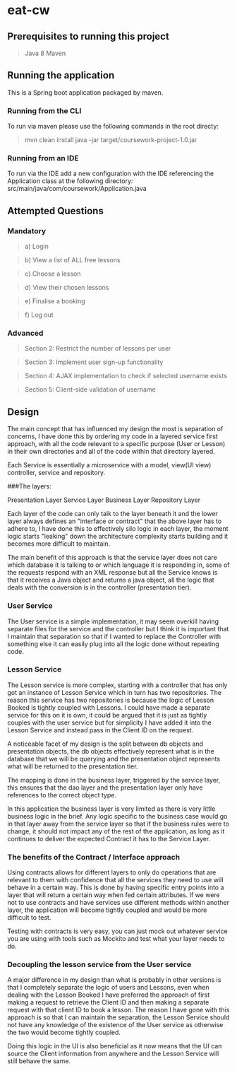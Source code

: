 # eat-cw

## Prerequisites to running this project
> Java 8
> Maven 

## Running the application

This is a Spring boot application packaged by maven.


### Running from the CLI

To run via maven please use the following commands in the root directy:

> mvn clean install 
> java -jar target/coursework-project-1.0.jar

### Running from an IDE

To run via the IDE add a new configuration with the IDE referencing the Application class 
at the following directory: src/main/java/com/coursework/Application.java

## Attempted Questions

### Mandatory 

> a) Login

> b) View a list of ALL free lessons

> c) Choose a lesson

> d) View their chosen lessons

> e) Finalise a booking

> f) Log out

### Advanced 

> Section 2: Restrict the number of lessons per user

> Section 3: Implement user sign-up functionality

> Section 4: AJAX implementation to check if selected username exists

> Section 5: Client-side validation of username
 
## Design

The main concept that has influenced my design the most is separation of concerns, I have done this by ordering my code in a layered service first approach, 
with all the code relevant to a specific purpose (User or Lesson) in their own directories and all of the code within that directory layered. 

Each Service is essentially a microservice with a model, view(UI view) controller, service and repository.


###The layers:

Presentation Layer
Service Layer
Business Layer
Repository Layer

Each layer of the code can only talk to the layer beneath it and the lower layer always defines an "interface or contract"
that the above layer has to adhere to, I have done this to effectively silo logic in each layer, the moment logic starts "leaking" down the 
architecture complexity starts building and it becomes more difficult to maintain.

The main benefit of this approach is that the service layer does not care which database it is talking to or which language it
is responding in, some of the requests respond with an XML response but all the Service knows is that it receives a Java 
object and returns a java object, all the logic that deals with the conversion is in the controller (presentation tier).


### User Service

The User service is a simple implementation, it may seem overkill having separate files for the service and the controller 
but I think it is important that I maintain that separation so that 
if I wanted to replace the Controller with something else it can easily plug into all the logic done without repeating code.


### Lesson Service

The Lesson service is more complex, starting with a controller that has only got an instance of Lesson Service which in turn has two repositories.
The reason this service has two repositories is because the logic of Lesson Booked is tightly coupled with Lessons.
I could have made a separate service for this on it is own, it could be argued that it is just as tightly couples with the user service but for simplicity
I have added it into the Lesson Service and instead pass in the Client ID on the request.

A noticeable facet of my design is the split between db objects and presentation objects, the db objects effectively represent what is in the 
database that we will be querying and the presentation object represents what will be returned to the presentation tier. 

The mapping is done in the business layer, triggered by the service layer, this ensures that the dao layer and the presentation layer
only have references to the correct object type.
 
In this application the business layer is very limited as there is very little business logic 
in the brief. Any logic specific to the business case would go in that layer away from the service layer so that if 
the business rules were to change, it should not impact any of the rest of the application, as long as it continues to 
deliver the expected Contract it has to the Service Layer.

### The benefits of the Contract / Interface approach

Using contracts allows for different layers to only do operations that are relevant to them with confidence that all the 
services they need to use will behave in a certain way. This is done by having specific entry points into a layer that will return a certain way when fed certain attributes.
If we were not to use contracts and have services use different methods within another layer, the application will become tightly coupled
and would be more difficult to test.

Testing with contracts is very easy, you can just mock out whatever service you are using with tools such as Mockito and 
test what your layer needs to do.

### Decoupling the lesson service from the User service

A major difference in my design than what is probably in other versions is that I completely separate the logic of users and Lessons,
even when dealing with the Lesson Booked I have preferred the approach of first making a request to retrieve the Client ID 
and then making a separate request with that client ID to book a lesson. The reason I have gone with this approach is so that 
I can maintain the separation, the Lesson Service should not have any knowledge of the existence of the User service as otherwise the two would 
become tightly coupled.

Doing this logic in the UI is also beneficial as it now means that the UI can source the Client information from anywhere and 
the Lesson Service will still behave the same.